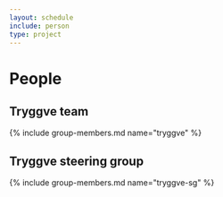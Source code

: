 ```yaml
---
layout: schedule
include: person
type: project
---
```


# People

## Tryggve team

{% include group-members.md name="tryggve" %}

## Tryggve steering group

{% include group-members.md name="tryggve-sg" %}
